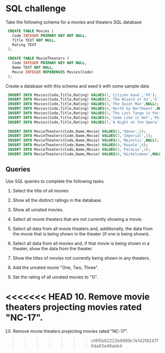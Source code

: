 # SQL challenge

Take the following schema for a movies and theaters SQL database

``` SQL
 CREATE TABLE Movies (
   Code INTEGER PRIMARY KEY NOT NULL,
   Title TEXT NOT NULL,
   Rating TEXT 
 );
  
 CREATE TABLE MovieTheaters (
   Code INTEGER PRIMARY KEY NOT NULL,
   Name TEXT NOT NULL,
   Movie INTEGER REFERENCES Movies(Code)
 );
```

Create a database with this schema and seed it with some sample data

```SQL
 INSERT INTO Movies(Code,Title,Rating) VALUES(1,'Citizen Kane','PG');
 INSERT INTO Movies(Code,Title,Rating) VALUES(2,'The Wizard of Oz','G');
 INSERT INTO Movies(Code,Title,Rating) VALUES(3,'The Quiet Man',NULL);
 INSERT INTO Movies(Code,Title,Rating) VALUES(4,'North by Northwest',NULL);
 INSERT INTO Movies(Code,Title,Rating) VALUES(5,'The Last Tango in Paris','NC-17');
 INSERT INTO Movies(Code,Title,Rating) VALUES(6,'Some Like it Hot','PG-13');
 INSERT INTO Movies(Code,Title,Rating) VALUES(7,'A Night at the Opera',NULL);
 
 INSERT INTO MovieTheaters(Code,Name,Movie) VALUES(1,'Odeon',5);
 INSERT INTO MovieTheaters(Code,Name,Movie) VALUES(2,'Imperial',1);
 INSERT INTO MovieTheaters(Code,Name,Movie) VALUES(3,'Majestic',NULL);
 INSERT INTO MovieTheaters(Code,Name,Movie) VALUES(4,'Royale',6);
 INSERT INTO MovieTheaters(Code,Name,Movie) VALUES(5,'Paraiso',3);
 INSERT INTO MovieTheaters(Code,Name,Movie) VALUES(6,'Nickelodeon',NULL);
```

## Queries

Use SQL queries to complete the following tasks

1. Select the title of all movies

2. Show all the distinct ratings in the database.

3. Show all unrated movies.

4. Select all movie theaters that are not currently showing a movie.

5. Select all data from all movie theaters and, additionally, the data from the movie that is being shown in the theater (if one is being shown).

6. Select all data from all movies and, if that movie is being shown in a theater, show the data from the theater.

7. Show the titles of movies not currently being shown in any theaters.

8. Add the unrated movie "One, Two, Three".

9. Set the rating of all unrated movies to "G".

<<<<<<< HEAD
10. Remove movie theaters projecting movies rated "NC-17".
=======
10. Remove movie theaters projecting movies rated "NC-17".
>>>>>>> cf4f5b62222b6989c7e142f8247f0da63e46aeb4
